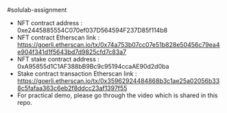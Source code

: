 #solulab-assignment
- NFT contract address : 0xe2445885554C070ef037D564594F237D85f114b8
- NFT contract Etherscan link : https://goerli.etherscan.io/tx/0x74a753b07cc07e51b828e50456c79ea4e904f341d1f5643bd7d9825cfd7c83a7
- NFT stake contract address : 0xA95855d1C1AF388bB9Bc9c95194ccaAE90d2d0ba
- Stake contract transaction Etherscan link : https://goerli.etherscan.io/tx/0x35962924484868b3c1ae25a02056b338c5fafaa363c6eb2f8ddcc23af1397f55
- For practical demo, please go through the video which is shared in this repo.

